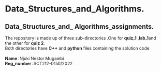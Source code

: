 # Data_Structures_and_Algorithms.
## Data_Structures_and_ Algorithms_assignments.
The repository is made up of three sub-directories .One for **quiz_1** ,**lab_1**and the other for **quiz 2**.\
Both directories have **C++** and **python** files containing the solution code\
\
**Name** :Njuki Nestor Mugambi\
**Reg_number** :SCT212-0150/2022
